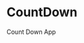 # CountDown
 Count Down App
     
          
                                                  
                                                    
                                         
                     
              
   
 
   
 
